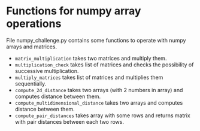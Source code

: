 # Functions for numpy array operations

File numpy_challenge.py contains some functions to operate with numpy arrays and matrices.

* `matrix_multiplication` takes two matrices and multiply them.
* `multiplication_check` takes list of matrices and checks the possibility of successive multiplication.
* `multiply_matrices` takes list of matrices and multiplies them sequentially.
* `compute_2d_distance` takes two arrays (with 2 numbers in array) and computes distance between them.
* `compute_multidimensional_distance` takes two arrays and computes distance between them.
* `compute_pair_distances` takes array with some rows and returns matrix with pair distances between each two rows.